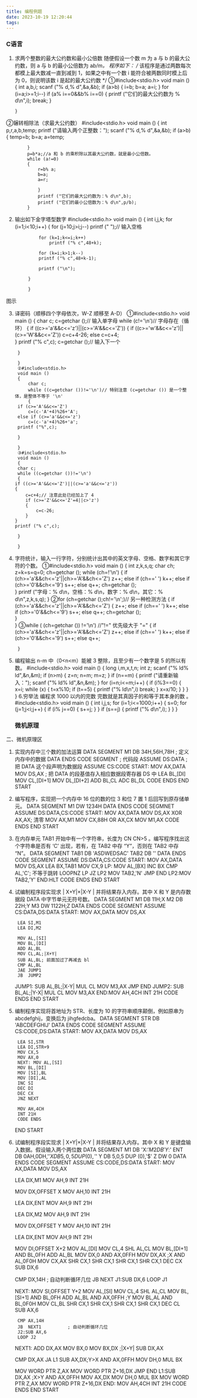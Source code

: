 ```yaml
---
title: 编程例题
date: 2023-10-19 12:20:44
tags:
---
```

  ### C语言
 1. 求两个整数的最大公约数和最小公倍数
 随便假设一个数 m 为 a 与 b 的最大公约数，则 a 与 b 的最小公倍数为 a*b/m。
程序如下：
/* 该程序是通过两数每次都模上最大数减一直到减到 1，如果之中有一个数 i 能符合被两数同时模上后为 0，则说明该数 i 是起的最大公约数 */ 
        ①#include<stdio.h>
        void main ()
        {
            int a,b,i;
            scanf ("% d,% d",&a,&b);
            if (a>b)
            {
                i=b;
                b=a;
                a=i;
            }
        for (i=a;i>=1;i--)
            if (a% i==0&&b% i==0)
            {
            printf ("它们的最大公约数为 % d\n",i);
            break; 
            }

        } 
②辗转相除法（求最大公约数）
        #include<stdio.h>
        void main ()
        {
            int p,r,a,b,temp;
            printf ("请输入两个正整数：");
            scanf ("% d,% d",&a,&b);
            if (a>b)
            {
                temp=b;
                b=a;
                a=temp;

            }
            p=b*a;//a 和 b 的乘积除以其最大公约数，就是最小公倍数。
            while (a!=0)
            {
                r=b% a;
                b=a;
                a=r;

                }
                printf ("它们的最大公约数为：% d\n",b);
                printf ("它们的最小公倍数为：% d\n",p/b);
            }
2. 输出如下金字塔型数字
            #include<stdio.h>
            void main ()
            {
            int i,j,k;
            for (i=1;i<10;i++)
            {
                for (j=10;j>i;j--)
                    printf (" ");// 输入空格

                for (k=1;k<=i;k++)
                    printf ("% c",48+k);

                for (k=i;k>1;k--)
                printf ("% c",48+k-1);

                printf ("\n");        

            }

            }    
图示

3. 译密码（顺移四个字母依次，W-Z 顺移至 A-D）
            ①#include<stdio.h>
            void main ()
            {
                char c;
                c=getchar ();// 输入单字母
                while (c!='\n')// 字母存在（循环）
            {
                if ((c>='a'&&c<='z')||(c>='A'&&c<='Z'))
            {
                    if ((c>='w'&&c<='z')||(c>='W'&&c<='Z'))
                        c=c+4-26;
                    else
                    c=c+4;   
            }
            printf ("% c",c);
            c=getchar ();// 输入下一个

        }   

        }
        ②#include<stdio.h>
        void main ()
        {
            char c;
            while ((c=getchar ())!='\n')// 特别注意 (c=getchar ()) 是一个整体，是整体不等于 '\n'
            {
        if (c>='A'&&c<='Z')
            c=(c-'A'+4)%26+'A';
        else if (c>='a'&&c<='z')
            c=(c-'a'+4)%26+'a';
        printf ("%",c);        

        }

        }
        ③#include<stdio.h>
        void main ()
        {   
        char c;
        while ((c=getchar ())!='\n') 
        {
       if ((c>='A'&&c<='Z')||(c>='a'&&c<='z'))
       {
           c=c+4;// 注意此处已经加上了 4
           if (c>='Z'&&c<='Z'=4||c>'z')
           {
               c=c-26;
           }
       }
       printf ("% c",c);

        }  

        }
4. 字符统计，输入一行字符，分别统计出其中的英文字母、空格、数字和其它字符的个数。
        ①#include<stdio.h>
            void main ()
        {
            int z,k,s,q;
            char ch;
            z=k=s=q=0;
            ch=getchar ();
            while (ch=!'\n')
        {
            if (ch>='a'&&ch<='z'||ch>='A'&&ch<='Z')
            z++;
            else if (ch==' ')
            k++;
            else if (ch>='0'&&ch<='9')
            s++;
            else q++;
            ch=getchar ();      
        }
        printf ("字母：% d\n，空格：% d\n，数字：% d\n，其它：% d\n",z,k,s,q);
    }
        ②for (ch=getchar ();ch!='\n';)// 另一种检测方法
        {
            if (ch>='a'&&ch<='z'||ch>='A'&&ch<='Z')
            {
                z++;
            else if (ch==' ')
                k++;
            else if (ch>='0'&&ch<='9')
                s++;
            else q++;
                ch=getchar ();   
        }   
        }
        ③while (   (ch=getchar ())   !='\n') //"!=" 优先级大于 "="
        {
            if (ch>='a'&&ch<='z'||ch>='A'&&ch<='Z')
                z++;
            else if (ch==' ')
                k++;
            else if (ch>='0'&&ch<='9')
                s++;
            else q++;         

        } 
5. 编程输出 n-m 中（0<n<m）能被 3 整除，且至少有一个数字是 5 的所以有数。
        #include<stdio.h>
        void main ()
        {
            long i,m,x,t,n;
            int z;
            scanf ("% ld% ld",&n,&m);
            if (n>m)
    {
        z=n;
        n=m;
        m=z;
    }
    if (n==m)
    {
      printf ("请重新输入：");
      scanf ("% ld% ld",&n,&m);
    }
    for (i=n;i<=m;i++)
    {
        if (i%3==0)
        {
            x=i;
            while (x)
            {
                t=x%10;
                if (t==5)
                {
                   printf ("% ld\n",i)
                   break;
                }
                x=x/10;
            }
        }
    } 
} 
6.穷举法
 编程求 1000 以内的完数 完数就是其真因子的和等于其本身的数
。
        #include<stdio.h>
        void main ()
            {
        int i,j,s;
        for (i=1;i<=1000;i++)
    {
        s=0;
        for (j=1;j<i;j++)
       {
           if (i% j==0)
           {
               s+=j;
           } 
       }
       if (s==j)
           {
               printf ("% d\n",i);
           }
    } 
    }  
    
   ### 微机原理     
二、微机原理区
1. 实现内存中三个数的加法运算
    DATA SEGMENT
    M1 DB 34H,56H,78H ; 定义内存中的数据
    DATA ENDS
    CODE SEGMENT      ; 代码段
            ASSUME DS:DATA ; 把 DATA 这个段声明为数据段
            ASSUME CS:CODE
    START:
            MOV AX,DATA
            MOV DS,AX      ; 把 DATA 的段基值存入相应数据段寄存器 DS 中
            LEA BL,[DI]
            MOV CL,[DI+1]
            MOV DL,[DI+2]
                ADD BL,CL
            ADC BL,DL
    CODE ENDS
        END START  
2. 编写程序，实现把一个内存中 16 位的数的位 3 和位 7 置 1 后回写到原存储单元。
        DATA SEGMENT
        M1  DW 1234H
        DATA ENDS
    CODE SEGMNET
        ASSUME DS:DATA,CS:CODE
    START:
        MOV AX,DATA
        MOV DS,AX
        XOR AX,AX; 清零
        MOV AX,M1
        MOV CX,88H
        OR  AX,CX
        MOV M1,AX
    CODE ENDS
        END START
3. 在内存单元 TAB1 开始中有一个字符串，长度为 CN CN>5
。编写程序找出这个字符串是否有 ‘C’ 出现，若有，在 TAB2 中存 “Y”，否则在 TAB2 中存 “N”。
    DATA SEGMENT
    TAB1 DB 'ASDWEDSAC'
    TAB2 DB ''
    DATA ENDS
    CODE SEGMENT
    ASSUME DS:DATA,CS:CODE
    START:
        MOV AX,DATA
        MOV DS,AX
        LEA BX,TAB1
        MOV CX,9
    LP: MOV AL,[BX]
        INC BX
        CMP AL,'C'; 不等于跳转
        LOOPNZ LP
        JZ LP2
        MOV TAB2,'N'
        JMP END
    LP2:MOV TAB2,'Y'
    END:HLT
        CODE ENDS
    END START        
4. 试编制程序段实现求 | X+Y|×|X-Y | 并将结果存入内存。其中 X 和 Y 是内存数据段 DATA 中字节单元无符号数。
    DATA SEGMENT
        M1 DB 11H;X
        M2 DB 22H;Y
        M3 DW 1122H;Z
    DATA ENDS
    CODE SEGMENT
        ASSUME CS:DATA,DS:DATA
    START:
        MOV AX,DATA
        MOV DS,AX

        LEA SI,M1
        LEA DI,M2

        MOV AL,[SI]
        MOV BL,[DI]
        ADD AL,BL
        MOV CL,AL;|X+Y|
        SUB AL,BL; 前面加过了再减去 bl
        CMP AL,BL
        JAE JUMP1
        JB  JUMP2
    JUMP1: SUB AL,BL;|X-Y|
        MUL CL
        MOV M3,AX
        JMP END
    JUMP2: SUB BL,AL;|Y-X|
        MUL CL
        MOV M3,AX
    END:MOV AH,4CH
        INT 21H
        CODE ENDS
    END START             
5. 编制程序实现将首地址为 STR、长度为 10 的字符串顺序颠倒，例如原串为 abcdefghij，变换后为 jihgfedcba。
        DATA SEGMENT
        STR DB 'ABCDEFGHIJ'
        DATA ENDS
        CODE SEGMENT
        ASSUME CS:CODE,DS:DATA
        START:
        MOV AX,DATA
        MOV DS,AX

        LEA SI,STR
        LEA DI,STR+9
        MOV CX,5
        MOV AX,0
        NEXT: MOV AL,[SI]
        MOV BL,[DI]
        MOV [SI],BL
        MOV [DI],AL
        INC SI
        DEC DI
        DEC CX
        JNZ NEXT

        MOV AH,4CH
        INT 21H
        CODE ENDS
    END START
6. 试编制程序段实现求 | X+Y|×|X-Y | 并将结果存入内存。其中 X 和 Y 是键盘输入数据。假设输入两个两位数
    DATA SEGMENT
        M1  DB  'X:$'
        M2  DB  'Y:$'
        ENT DB  0AH,0DH,'$'
        X   DB  5,0,5 DUP (0),'$'
        Y   DB  5,0,5 DUP (0),'$'
        Z   DW  0
    DATA ENDS
    CODE SEGMENT
        ASSUME  CS:CODE,DS:DATA
    START:
     MOV AX,DATA
     MOV DS,AX

     LEA DX,M1
     MOV AH,9
     INT 21H

     MOV DX,OFFSET X
     MOV AH,10
     INT 21H

     LEA DX,ENT
     MOV AH,9
     INT 21H

     LEA DX,M2
     MOV AH,9
     INT 21H

     MOV DX,OFFSET Y
     MOV AH,10
     INT 21H

     LEA DX,ENT
     MOV AH,9
     INT 21H 

     MOV DI,OFFSET X+2
     MOV AL,[DI]
     MOV CL,4
     SHL AL,CL
     MOV BL,[DI+1]
     AND BL,0FH
     ADD AL,BL
     MOV DX,0
     AND AX,0FFH
     MOV DX,AX         ;X
     AND AL,0F0H
     MOV CX,AX
     SHR CX,1
     SHR CX,1
     SHR CX,1
     SHR CX,1
     DEC CX
     SUB DX,6 

     CMP DX,14H        ; 自动判断循环几位
     JB NEXT
  J1:SUB DX,6 
     LOOP J1


    NEXT: MOV SI,OFFSET Y+2
        MOV AL,[SI]
        MOV CL,4
        SHL AL,CL
        MOV BL,[SI+1]
        AND BL,0FH
        ADD AL,BL
        AND AX,0FFH         ;Y 
        MOV BL,AL
        AND BL,0F0H
        MOV CL,BL
        SHR CX,1
        SHR CX,1
        SHR CX,1
        SHR CX,1
        DEC CL
        SUB AX,6

        CMP AX,14H
        JB  NEXT1          ; 自动判断循环几位
        J2:SUB AX,6  
        LOOP J2 

    NEXT1: ADD DX,AX
     MOV BX,0
     MOV BX,DX ;|X+Y|
     SUB DX,AX

     CMP DX,AX
     JA L1
     SUB AX,DX;Y>X 
     AND AX,0FFH
     MOV DH,0
     MUL BX

     MOV WORD PTR Z,AX
     MOV WORD PTR Z+16,DX
     JMP END
    L1:SUB DX,AX ;X>Y 
     AND AX,0FFH
     MOV AX,DX
     MOV DH,0
     MUL BX
     MOV WORD PTR Z,AX
     MOV WORD PTR Z+16,DX
    END:
       MOV AH,4CH
       INT 21H
    CODE ENDS
    END START
